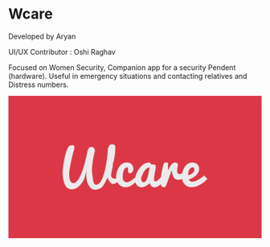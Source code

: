 # Wcare

Developed by Aryan 

UI/UX Contributor : Oshi Raghav

Focused on Women Security, Companion app for a security Pendent (hardware). Useful in emergency situations and contacting relatives and Distress numbers.

![Preview](https://github.com/great-aryan/Wcare/blob/master/app/src/main/res/drawable/wcare_logo.png)
